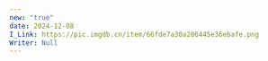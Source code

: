 ```yaml
---
new: "true"
date: 2024-12-08
I_Link: https://pic.imgdb.cn/item/66fde7a30a206445e36ebafe.png
Writer: Null
---
```


